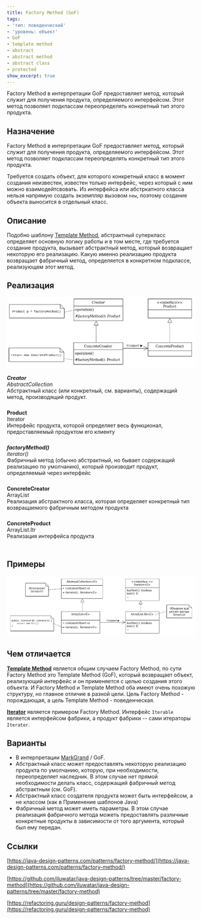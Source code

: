 ```yaml
---
title: Factory Method (GoF)
tags:
- 'тип: поведенческий'
- 'уровень: объект'
- GoF
- template method
- abstract
- abstract method
- abstract class
- protected
show_excerpt: true
---
```


Factory Method в интерпретации GoF предоставляет метод, который служит для
получения продукта, определяемого интерфейсом. Этот метод позволяет подклассам
переопределять конкретный тип этого продукта.


<!--more-->

<style>
    .wrap {
        padding-bottom: 25px;
    }
</style>

## Назначение

Factory Method в интерпретации GoF предоставляет метод, который служит для
получения продукта, определяемого интерфейсом. Этот метод позволяет подклассам
переопределять конкретный тип этого продукта.

Требуется создать объект, для которого конкретный класс в момент создания
неизвестен, известен только интерфейс, через который с ним можно
взаимодейтсвовать. Из интерфейса или абстркатного класса нельзя напрямую создать
экземпляр вызовом `new`, поэтому создание объекта выносится в отдельный класс.

## Описание
Подобно шаблону [Template Method](/2021/01/26/template-method.html), абстрактный
суперкласс определяет основную логику работы и в том месте, где требуется
создание продукта, вызывает абстрактный метод, который возвращает некоторую его
реализацию. Какую именно реализацию продукта возвращает фабричный метод,
определяется в конкретном подклассе, реализующем этот метод.

## Реализация
<p align="center">
  <img src="/assets/images/factory-method-gof/factory-method-gof-uml.png" />
</p>

<div class="grid grid--px-0">
  <div class="cell cell--lg-2 cell--3"><b><i>Creator</i></b></div>
  <div class="cell cell--auto"><i>AbstractCollection</i></div>
  <div class="cell cell--lg-12 wrap">Абстрактный класс (или конкретный, см. варианты), содержащий метод, производящий продукт.</div>

  <div class="cell cell--lg-2 cell--3"><b>Product</b></div>
  <div class="cell cell--auto">Iterator</div>
  <div class="cell cell--lg-12 wrap">Интерфейс продукта, которой определяет весь функционал, предоставляемый продуктом его клиенту</div>

  <div class="cell cell--lg-2 cell--3"><b><i>factoryMethod()</i></b></div>
  <div class="cell cell--auto"><i>iterator()</i></div>
  <div class="cell cell--lg-12 wrap">Фабричный метод (обычно абстрактный, но бывает содержащий реализацию по умолчанию), который производит продукт, определяемый через интерфейс</div>


  <div class="cell cell--lg-2 cell--3"><b>ConcreteCreator</b></div>
  <div class="cell cell--auto">ArrayList</div>
  <div class="cell cell--lg-12 wrap">Реализация абстрактного класса, которая определяет конкретный тип возвращаемого фабричным методом продукта</div>

  <div class="cell cell--lg-2 cell--3"><b>ConcreteProduct</b></div>
  <div class="cell cell--auto">ArrayList.Itr</div>
  <div class="cell cell--lg-12 wrap">Реализация интерфейса продукта</div>

</div>

## Примеры

<p align="center">
  <img src="/assets/images/factory-method-gof/factory-method-gof-example.png" />
</p>

## Чем отличается
**[Template Method](/2021/01/26/template-method.html)** является общим случаем Factory Method,
по сути Factory Method это Template Method (GoF), который возвращает объект, реализующий интерфейс
и он применяется с целью создания этого объекта. И Factory Method и Template Method оба имеют очень похожую структуру, но главное
отличие в разной цели. Цель Factory Method - порождающая, а цель Template
Method - поведенческая.

**[Iterator](/2021/04/28/iterator.html)** является примером Factory Method.
Интерфейс `Iterable` является интерфейсом фабрики, а продукт фабрики -- сами
итераторы `Iterator`.

## Варианты

- В интерпретации [MarkGrand](/2021/02/28/factory-method-mark-grand.html) / GoF.
- Абстрактный класс может предоставлять некоторую реализацию продукта по умолчанию, которую, при необходимости, переопределяет наследник.
В этом случае нет прямой необходимости делать класс, содержащий фабричный метод абстрактным (см. GoF).
- Абстрактный класс создателя продукта может быть интерфейсом, а не классом (как в Применение шаблонов Java)
- Фабричный метод может иметь параметры. В этом случае реализация фабричного метода можеть предоставлять различные конкретные продукты
в зависимости от того аргумента, который был ему передан.


## Ссылки
[https://java-design-patterns.com/patterns/factory-method/](https://java-design-patterns.com/patterns/factory-method/)

[https://github.com/iluwatar/java-design-patterns/tree/master/factory-method](https://github.com/iluwatar/java-design-patterns/tree/master/factory-method)

[https://refactoring.guru/design-patterns/factory-method](https://refactoring.guru/design-patterns/factory-method)
